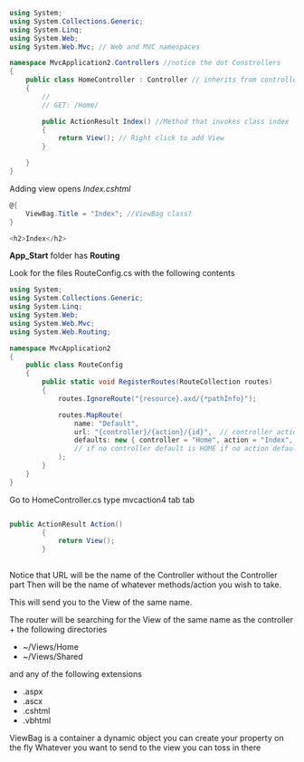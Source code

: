 ```C#
using System;
using System.Collections.Generic;
using System.Linq;
using System.Web;
using System.Web.Mvc; // Web and MVC namespaces

namespace MvcApplication2.Controllers //notice the dot Constrollers
{
    public class HomeController : Controller // inherits from controller
    {
        //
        // GET: /Home/

        public ActionResult Index() //Method that invokes class index
        {
            return View(); // Right click to add View
        }

    }
}
```

Adding view opens *Index.cshtml*

```C#
@{
    ViewBag.Title = "Index"; //ViewBag class?
}

<h2>Index</h2>
```

**App_Start** folder has **Routing**

Look for the files RouteConfig.cs with the following contents

```C#
using System;
using System.Collections.Generic;
using System.Linq;
using System.Web;
using System.Web.Mvc;
using System.Web.Routing;

namespace MvcApplication2
{
    public class RouteConfig
    {
        public static void RegisterRoutes(RouteCollection routes)
        {
            routes.IgnoreRoute("{resource}.axd/{*pathInfo}");

            routes.MapRoute(
                name: "Default",
                url: "{controller}/{action}/{id}",  // controller action ID if there is no ID
                defaults: new { controller = "Home", action = "Index", id = UrlParameter.Optional }
                // if no controller default is HOME if no action default is INDEX
            );
        }
    }
}
```

Go to HomeController.cs
type mvcaction4 tab tab

```C#

public ActionResult Action()
        {
            return View();
        }
        
```

Notice that URL will be the name of the Controller  without the Controller part
Then will be the name of whatever methods/action you wish to take.

This will send you to the View of the same name.

The router will be searching for the View of the same name as the controller + the following directories
* ~/Views/Home
* ~/Views/Shared

and any of the following extensions
* .aspx
* .ascx
* .cshtml
* .vbhtml


ViewBag is a container
a dynamic object you can create your property on the fly
Whatever you want to send to the view you can toss in there


